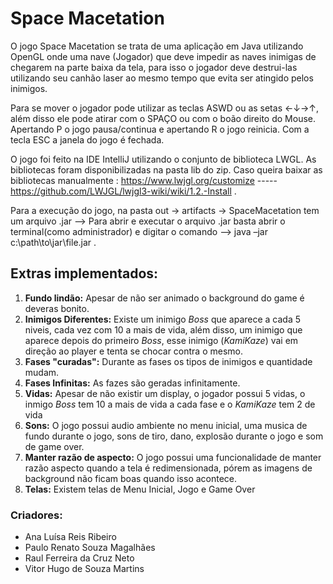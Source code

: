 # Space Macetation

O jogo Space Macetation se trata de uma aplicação em Java utilizando OpenGL onde uma nave (Jogador) que deve impedir as naves inimigas de chegarem  na parte baixa da tela, para isso o jogador deve destrui-las utilizando seu canhão laser ao mesmo tempo que evita ser atingido pelos inimigos.

Para se mover o jogador pode utilizar as teclas ASWD ou as setas ←↓→↑, além disso ele pode atirar com o SPAÇO ou com o boão direito do Mouse. Apertando P o jogo pausa/continua e apertando R o jogo reinicia. Com a tecla ESC a janela do jogo é fechada.

O jogo foi feito na IDE IntelliJ utilizando o conjunto de  biblioteca LWGL. As bibliotecas foram disponibilizadas na pasta lib do zip. Caso queira baixar as bibliotecas manualmente : https://www.lwjgl.org/customize  ----- https://github.com/LWJGL/lwjgl3-wiki/wiki/1.2.-Install .

Para a execução do jogo, na pasta out -> artifacts -> SpaceMacetation tem um arquivo .jar --> Para abrir e executar o arquivo .jar basta abrir o terminal(como administrador) e digitar o comando  –> java –jar c:\path\to\jar\file.jar  .

## Extras implementados:
1. **Fundo lindão:** Apesar de não ser animado o background do game é deveras bonito.
2. **Inimigos Diferentes:** Existe um inimigo *Boss* que aparece a cada 5 niveis, cada vez com 10 a mais de vida, além disso, um inimigo que aparece depois do primeiro *Boss*, esse inimigo (*KamiKaze*) vai em direção ao player e tenta se chocar contra o mesmo.
3. **Fases "curadas":** Durante as fases os tipos de inimigos e quantidade mudam.
4. **Fases Infinitas:** As fazes são geradas infinitamente.
5. **Vidas:** Apesar de não existir um display, o jogador possui 5 vidas, o inmigo *Boss* tem 10 a mais de vida a cada fase e o *KamiKaze* tem 2 de vida
6. **Sons:** O jogo possui audio ambiente no menu inicial, uma musica de fundo durante o jogo, sons de tiro, dano, explosão durante o jogo e som de game over.
7. **Manter razão de aspecto:** O jogo possui uma funcionalidade de manter razão aspecto quando a tela é redimensionada, pórem as imagens de background não ficam boas quando isso acontece.
8. **Telas:** Existem telas de Menu Inicial, Jogo e Game Over

### Criadores:
+ Ana Luísa Reis Ribeiro
+ Paulo Renato Souza Magalhães
+ Raul Ferreira da Cruz Neto
+ Vitor Hugo de Souza Martins
